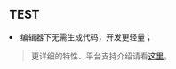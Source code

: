 <h2>TEST</h2>
<li>编辑器下无需生成代码，开发更轻量；</li>

<blockquote>
<p>更详细的特性、平台支持介绍请看<a href="features.html">这里</a>。</p>
</blockquote>


